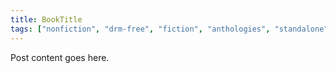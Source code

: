 ```yaml
---
title: BookTitle
tags: ["nonfiction", "drm-free", "fiction", "anthologies", "standalone", "SeriesName"]
---
```


Post content goes here.
